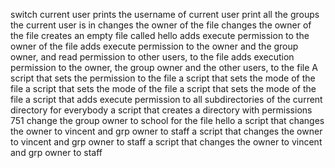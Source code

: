 switch current user
prints the username of current user
print all the groups the current user is in
changes the owner of the file
changes the owner of the file
creates an empty file called hello
adds execute permission to the owner of the file
adds execute permission to the owner and the group owner, and read permission to other users, to the file
adds execution permission to the owner, the group owner and the other users, to the file
A script that sets the permission to the file
a script that sets the mode of the file
a script that sets the mode of the file
a script that sets the mode of the file
a script that adds execute permission to all subdirectories of the current directory for everybody
a script that creates a directory with permissions 751
change the group owner to school for the file hello
a script that changes the owner to vincent and grp owner to staff
a script that changes the owner to vincent and grp owner to staff
a script that changes the owner to vincent and grp owner to staff
